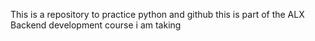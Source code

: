 This is a repository to practice python and github
this is part of the ALX Backend development course i am taking